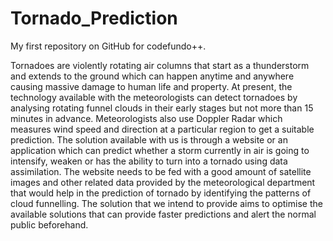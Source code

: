 # Tornado_Prediction
My first repository on GitHub for codefundo++.

Tornadoes are violently rotating air columns that start as a thunderstorm and extends to the ground which can happen anytime and anywhere causing massive damage to human life and property. At present, the technology available with the meteorologists can detect tornadoes by analysing rotating funnel clouds in their early stages but not more than 15 minutes in advance. Meteorologists also use Doppler Radar which measures wind speed and direction at a particular region to get a suitable prediction.
The solution available with us is through a website or an application which can predict whether a storm currently in air is going to intensify, weaken or has the ability to turn into a tornado using data assimilation. The website needs to be fed with a good amount of satellite images and other related data provided by the meteorological department that would help in the prediction of tornado by identifying the patterns of cloud funnelling. 
The solution that we intend to provide aims to optimise the available solutions that can provide faster predictions and alert the normal public beforehand.
